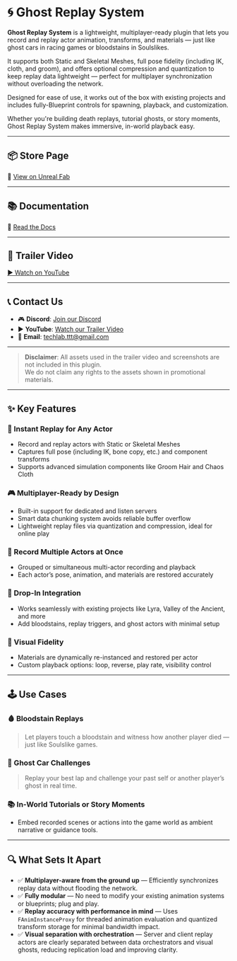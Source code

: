 # 🌀 Ghost Replay System

**Ghost Replay System** is a lightweight, multiplayer-ready plugin that lets you record and replay actor animation, transforms, and materials — just like ghost cars in racing games or bloodstains in Soulslikes.

It supports both Static and Skeletal Meshes, full pose fidelity (including IK, cloth, and groom), and offers optional compression and quantization to keep replay data lightweight — perfect for multiplayer synchronization without overloading the network.

Designed for ease of use, it works out of the box with existing projects and includes fully-Blueprint controls for spawning, playback, and customization.

Whether you're building death replays, tutorial ghosts, or story moments, Ghost Replay System makes immersive, in-world playback easy.

---

## 📦 Store Page
🔗 [View on Unreal Fab](https://www.fab.com/listings/2eb83102-6ea6-448a-a56e-64b905cc1651)

---

## 📚 Documentation
📖 [Read the Docs](https://tentotentoten.github.io/GhostReplay_Docs/)

---

## 🎥 Trailer Video
[▶ Watch on YouTube](https://www.youtube.com/watch?v=LHjubAv9SbY)

---

## 📞 Contact Us
- 🎮 **Discord**: [Join our Discord](https://discord.com/invite/kkN6dss3Ph)
- ▶ **YouTube**: [Watch our Trailer Video](https://www.youtube.com/watch?v=LHjubAv9SbY)
- 📧 **Email**: techlab.ttt@gmail.com

---

> **Disclaimer**: All assets used in the trailer video and screenshots are not included in this plugin.  
> We do not claim any rights to the assets shown in promotional materials.

---

## ✨ Key Features

### 🎥 Instant Replay for Any Actor
- Record and replay actors with Static or Skeletal Meshes
- Captures full pose (including IK, bone copy, etc.) and component transforms
- Supports advanced simulation components like Groom Hair and Chaos Cloth

### 🎮 Multiplayer-Ready by Design
- Built-in support for dedicated and listen servers
- Smart data chunking system avoids reliable buffer overflow
- Lightweight replay files via quantization and compression, ideal for online play

### 👥 Record Multiple Actors at Once
- Grouped or simultaneous multi-actor recording and playback
- Each actor’s pose, animation, and materials are restored accurately

### 🧱 Drop-In Integration
- Works seamlessly with existing projects like Lyra, Valley of the Ancient, and more
- Add bloodstains, replay triggers, and ghost actors with minimal setup

### 🎨 Visual Fidelity
- Materials are dynamically re-instanced and restored per actor
- Custom playback options: loop, reverse, play rate, visibility control

---

## 🕹 Use Cases

### 🩸 Bloodstain Replays
> Let players touch a bloodstain and witness how another player died — just like Soulslike games.

### 🏁 Ghost Car Challenges
> Replay your best lap and challenge your past self or another player’s ghost in real time.

### 📚 In-World Tutorials or Story Moments
- Embed recorded scenes or actions into the game world as ambient narrative or guidance tools.

---

## 🔍 What Sets It Apart
- ✅ **Multiplayer-aware from the ground up** — Efficiently synchronizes replay data without flooding the network.
- ✅ **Fully modular** — No need to modify your existing animation systems or blueprints; plug and play.
- ✅ **Replay accuracy with performance in mind** — Uses `FAnimInstanceProxy` for threaded animation evaluation and quantized transform storage for minimal bandwidth impact.
- ✅ **Visual separation with orchestration** — Server and client replay actors are clearly separated between data orchestrators and visual ghosts, reducing replication load and improving clarity.
